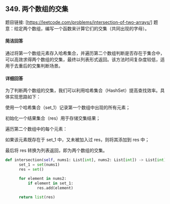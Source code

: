 ## 349. 两个数组的交集

题目链接: [https://leetcode.com/problems/intersection-of-two-arrays/]
题意：给定两个数组，编写一个函数来计算它们的交集（共同出现的字母）。

#### 简洁回答
通过将第一个数组元素存入哈希集合，并遍历第二个数组判断是否存在于集合中，可以高效求得两个数组的交集，最终以列表形式返回。该方法时间复杂度较低，适用于去重后的交集判断场景。

#### 详细回答
为了判断两个数组的交集，我们可以利用哈希集合（HashSet）提高查找效率。具体实现思路如下：

使用一个哈希集合（set_1）记录第一个数组中出现的所有元素；

初始化一个结果集合（res）用于存储交集结果；

遍历第二个数组中的每个元素：

如果该元素既存在于 set_1 中，又未被加入过 res，则将其添加到 res 中；

最后将 res 转换为列表返回，即为两个数组的交集。

```python
def intersection(self, nums1: List[int], nums2: List[int]) -> List[int]:
      set_1 = set(nums1)
      res = set()

      for element in nums2:
          if element in set_1:
              res.add(element)
      
      return list(res)
```
